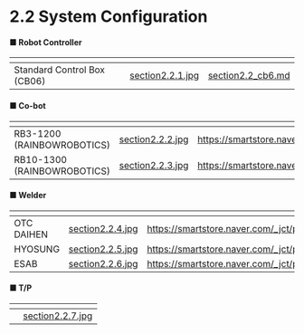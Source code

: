 # 2.2 System Configuration

#### ■ Robot Controller

<table data-card-size="large" data-view="cards"><thead><tr><th></th><th data-hidden data-card-cover data-type="files"></th><th data-hidden data-card-target data-type="content-ref"></th></tr></thead><tbody><tr><td>Standard Control Box (CB06)</td><td><a href="img/section2.2.1.jpg">section2.2.1.jpg</a></td><td><a href="section2.2_cb6.md">section2.2_cb6.md</a></td></tr></tbody></table>

#### ■ Co-bot

<table data-card-size="large" data-view="cards"><thead><tr><th></th><th data-hidden data-card-cover data-type="files"></th><th data-hidden data-card-target data-type="content-ref"></th></tr></thead><tbody><tr><td>RB3-1200 (RAINBOWROBOTICS)</td><td><a href="img/section2.2.2.jpg">section2.2.2.jpg</a></td><td><a href="https://smartstore.naver.com/_jct/products/5214690889">https://smartstore.naver.com/_jct/products/5214690889</a></td></tr><tr><td>RB10-1300 (RAINBOWROBOTICS)</td><td><a href="img/section2.2.3.jpg">section2.2.3.jpg</a></td><td><a href="https://smartstore.naver.com/_jct/products/5214695185">https://smartstore.naver.com/_jct/products/5214695185</a></td></tr></tbody></table>

#### ■ Welder

<table data-view="cards"><thead><tr><th></th><th data-hidden data-card-cover data-type="files"></th><th data-hidden data-card-target data-type="content-ref"></th></tr></thead><tbody><tr><td>OTC DAIHEN</td><td><a href="img/section2.2.4.jpg">section2.2.4.jpg</a></td><td><a href="https://smartstore.naver.com/_jct/products/10669322986">https://smartstore.naver.com/_jct/products/10669322986</a></td></tr><tr><td>HYOSUNG</td><td><a href="img/section2.2.5.jpg">section2.2.5.jpg</a></td><td><a href="https://smartstore.naver.com/_jct/products/10669446708">https://smartstore.naver.com/_jct/products/10669446708</a></td></tr><tr><td>ESAB</td><td><a href="img/section2.2.6.jpg">section2.2.6.jpg</a></td><td><a href="https://smartstore.naver.com/_jct/products/11150298166">https://smartstore.naver.com/_jct/products/11150298166</a></td></tr></tbody></table>

#### ■ T/P

<table data-card-size="large" data-view="cards"><thead><tr><th></th><th data-hidden data-card-cover data-type="files"></th></tr></thead><tbody><tr><td></td><td><a href="img/section2.2.7.jpg">section2.2.7.jpg</a></td></tr></tbody></table>
